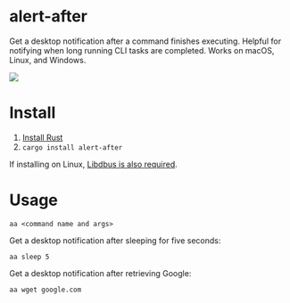 # alert-after

Get a desktop notification after a command finishes executing. Helpful for notifying when long running CLI tasks are completed. Works on macOS, Linux, and Windows.

![](http://i.imgur.com/XCTUJfT.gif)

# Install

1. [Install Rust](https://rustup.rs/)
2. `cargo install alert-after`

If installing on Linux, [Libdbus is also required](https://github.com/diwic/dbus-rs#requirements).

# Usage

```
aa <command name and args>
```

Get a desktop notification after sleeping for five seconds:

```
aa sleep 5
```

Get a desktop notification after retrieving Google:

```
aa wget google.com
```
